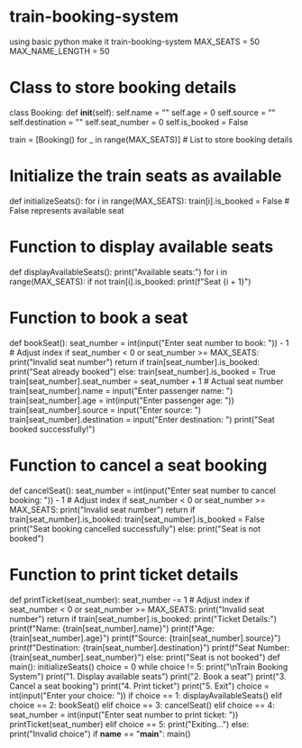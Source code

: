 # train-booking-system
 using basic python make it train-booking-system
MAX_SEATS = 50
MAX_NAME_LENGTH = 50

# Class to store booking details
class Booking:
    def __init__(self):
        self.name = ""
        self.age = 0
        self.source = ""
        self.destination = ""
        self.seat_number = 0
        self.is_booked = False

train = [Booking() for _ in range(MAX_SEATS)]  # List to store booking details

# Initialize the train seats as available
def initializeSeats():
    for i in range(MAX_SEATS):
        train[i].is_booked = False  # False represents available seat
# Function to display available seats
def displayAvailableSeats():
    print("Available seats:")
    for i in range(MAX_SEATS):
        if not train[i].is_booked:
            print(f"Seat {i + 1}")
# Function to book a seat
def bookSeat():
    seat_number = int(input("Enter seat number to book: ")) - 1  # Adjust index
    if seat_number < 0 or seat_number >= MAX_SEATS:
        print("Invalid seat number")
        return
    if train[seat_number].is_booked:
        print("Seat already booked")
    else:
        train[seat_number].is_booked = True
        train[seat_number].seat_number = seat_number + 1  # Actual seat number
        train[seat_number].name = input("Enter passenger name: ")
        train[seat_number].age = int(input("Enter passenger age: "))
        train[seat_number].source = input("Enter source: ")
        train[seat_number].destination = input("Enter destination: ")
        print("Seat booked successfully!")

# Function to cancel a seat booking
def cancelSeat():
    seat_number = int(input("Enter seat number to cancel booking: ")) - 1  # Adjust index
    if seat_number < 0 or seat_number >= MAX_SEATS:
        print("Invalid seat number")
        return
    if train[seat_number].is_booked:
        train[seat_number].is_booked = False
        print("Seat booking cancelled successfully")
    else:
        print("Seat is not booked")

# Function to print ticket details
def printTicket(seat_number):
    seat_number -= 1  # Adjust index
    if seat_number < 0 or seat_number >= MAX_SEATS:
        print("Invalid seat number")
        return
    if train[seat_number].is_booked:
        print("Ticket Details:")
        print(f"Name: {train[seat_number].name}")
        print(f"Age: {train[seat_number].age}")
        print(f"Source: {train[seat_number].source}")
        print(f"Destination: {train[seat_number].destination}")
        print(f"Seat Number: {train[seat_number].seat_number}")
    else:
        print("Seat is not booked")
def main():
    initializeSeats()
    choice = 0
    while choice != 5:
        print("\nTrain Booking System")
        print("1. Display available seats")
        print("2. Book a seat")
        print("3. Cancel a seat booking")
        print("4. Print ticket")
        print("5. Exit")
        choice = int(input("Enter your choice: "))
        if choice == 1:
            displayAvailableSeats()
        elif choice == 2:
            bookSeat()
        elif choice == 3:
            cancelSeat()
        elif choice == 4:
            seat_number = int(input("Enter seat number to print ticket: "))
            printTicket(seat_number)
        elif choice == 5:
            print("Exiting...")
        else:
            print("Invalid choice")
if __name__ == "__main__":
    main()
